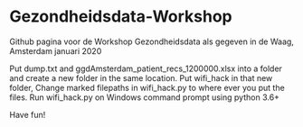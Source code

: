 # Gezondheidsdata-Workshop
Github pagina voor de Workshop Gezondheidsdata als gegeven in de Waag, Amsterdam januari 2020

Put dump.txt and ggdAmsterdam_patient_recs_1200000.xlsx into a folder and create a new folder in the same location. 
Put wifi_hack in that new folder,
Change marked filepaths in wifi_hack.py to where ever you put the files.
Run wifi_hack.py on Windows command prompt using python 3.6+

Have fun!
